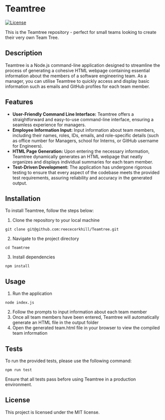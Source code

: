 # Teamtree

[![License](https://img.shields.io/badge/License-MIT-yellow)](https://opensource.org/licenses/MIT)

This is the Teamtree repository - perfect for small teams looking to create their very own Team Tree.

## Description
Teamtree is a Node.js command-line application designed to streamline the process of generating a cohesive HTML webpage containing essential information about the members of a software engineering team. As a manager, you can utilise Teamtree to quickly access and display basic information such as emails and GitHub profiles for each team member.

## Features
- **User-Friendly Command Line Interface:** Teamtree offers a straightforward and easy-to-use command-line interface, ensuring a seamless experience for managers.
- **Employee Information Input:** Input information about team members, including their names, roles, IDs, emails, and role-specific details (such as office number for Managers, school for Interns, or GitHub username for Engineers).
- **HTML Page Generation:** Upon entering the necessary information, Teamtree dynamically generates an HTML webpage that neatly organizes and displays individual summaries for each team member.
- **Test-Driven Development:** The application has undergone rigorous testing to ensure that every aspect of the codebase meets the provided test requirements, assuring reliability and accuracy in the generated output.

## Installation
To install Teamtree, follow the steps below:

1. Clone the repository to your local machine
```
git clone git@github.com:reececorkhill/Teamtree.git
```
2. Navigate to the project directory
```
cd Teamtree
```
3. Install dependencies
```
npm install
```

## Usage

1. Run the application
```
node index.js
```
2. Follow the prompts to input information about each team member
3. Once all team members have been entered, Teamtree will automatically generate an HTML file in the output folder
4. Open the generated team.html file in your browser to view the compiled team information

## Tests

To run the provided tests, please use the following command:
```
npm run test
```
Ensure that all tests pass before using Teamtree in a production environment.

## License

This project is licensed under the MIT license.
